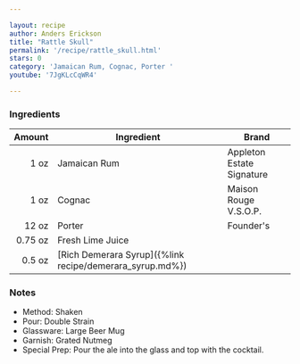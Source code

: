 ```yaml
---

layout: recipe
author: Anders Erickson
title: "Rattle Skull"
permalink: '/recipe/rattle_skull.html'
stars: 0
category: 'Jamaican Rum, Cognac, Porter '
youtube: '7JgKLcCqWR4'

---
```


### Ingredients

| Amount  | Ingredient               | Brand                           |
| ------: | -------------------------------------------------------- | ------------------------- |
|    1 oz | Jamaican Rum                                             | Appleton Estate Signature |
|    1 oz | Cognac                                                   | Maison Rouge V.S.O.P.     |
|   12 oz | Porter                                                   | Founder's                 |
| 0.75 oz | Fresh Lime Juice                                         |
|  0.5 oz | [Rich Demerara Syrup]({%link recipe/demerara_syrup.md%}) |

### Notes

- Method: Shaken
- Pour: Double Strain
- Glassware: Large Beer Mug
- Garnish: Grated Nutmeg
- Special Prep: Pour the ale into the glass and top with the cocktail.

